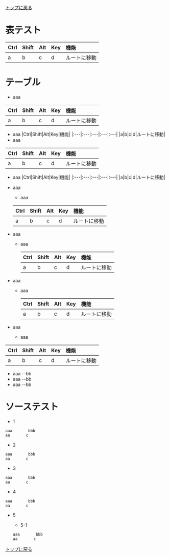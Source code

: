 [トップに戻る](../index.md)

# 表テスト
|Ctrl|Shift|Alt|Key|機能|
|:---|:---|:---|:---|:---|
|a|b|c|d|ルートに移動|

# テーブル
- aaa

|Ctrl|Shift|Alt|Key|機能|
|:---|:---|:---|:---|:---|
|a|b|c|d|ルートに移動|

- aaa
|Ctrl|Shift|Alt|Key|機能|
|:---|:---|:---|:---|:---|
|a|b|c|d|ルートに移動|
- aaa

|Ctrl|Shift|Alt|Key|機能|
|:---|:---|:---|:---|:---|
|a|b|c|d|ルートに移動|
- aaa
|Ctrl|Shift|Alt|Key|機能|
|:---|:---|:---|:---|:---|
|a|b|c|d|ルートに移動|

- aaa
	- aaa
	
	|Ctrl|Shift|Alt|Key|機能|
	|:---|:---|:---|:---|:---|
	|a|b|c|d|ルートに移動|
	
- aaa
	- aaa
	
		|Ctrl|Shift|Alt|Key|機能|
		|:---|:---|:---|:---|:---|
		|a|b|c|d|ルートに移動|
	
- aaa
	- aaa

		|Ctrl|Shift|Alt|Key|機能|
		|:---|:---|:---|:---|:---|
		|a|b|c|d|ルートに移動|

- aaa
	- aaa
	
|Ctrl|Shift|Alt|Key|機能|
|:---|:---|:---|:---|:---|
|a|b|c|d|ルートに移動|

- aaa --bb
- aaa \-\-bb
- aaa \--bb

# ソーステスト

- 1
```
aaa       bbb
aa       c
```
- 2

```
aaa       bbb
aa       c
```
- 3
```
aaa       bbb
aa       c
```

- 4

```
aaa       bbb
aa       c
```

- 5
	- 5-1
	
	```
	aaa       bbb
	aa       c
	```
	

[トップに戻る](../index.md)

